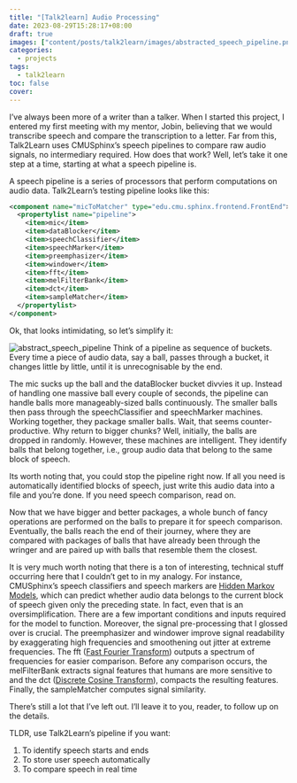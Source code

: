 ```yaml
---
title: "[Talk2learn] Audio Processing"
date: 2023-08-29T15:28:17+08:00
draft: true
images: ["content/posts/talk2learn/images/abstracted_speech_pipeline.png"]
categories:
  - projects
tags:
  - talk2learn
toc: false
cover:
---
```


I’ve always been more of a writer than a talker. When I started this project, I entered my first meeting with my mentor, Jobin, believing that we would transcribe speech and compare the transcription to a letter. Far from this, Talk2Learn uses CMUSphinx’s speech pipelines to compare raw audio signals, no intermediary required. How does that work? Well, let’s take it one step at a time, starting at what a speech pipeline is.

A speech pipeline is a series of processors that perform computations on audio data. Talk2Learn’s testing pipeline looks like this:

```xml
<component name="micToMatcher" type="edu.cmu.sphinx.frontend.FrontEnd">
  <propertylist name="pipeline">
    <item>mic</item>
    <item>dataBlocker</item>
    <item>speechClassifier</item>
    <item>speechMarker</item>
    <item>preemphasizer</item>
    <item>windower</item>
    <item>fft</item>
    <item>melFilterBank</item>
    <item>dct</item>
    <item>sampleMatcher</item>
  </propertylist>
</component>
```

Ok, that looks intimidating, so let’s simplify it:

![abstract_speech_pipeline](https://i.imgur.com/wZzoT2I.png)
Think of a pipeline as sequence of buckets. Every time a piece of audio data, say a ball, passes through a bucket, it changes little by little, until it is unrecognisable by the end.

The mic sucks up the ball and the dataBlocker bucket divvies it up. Instead of handling one massive ball every couple of seconds, the pipeline can handle balls more manageably-sized balls continuously. The smaller balls then pass through the speechClassifier and speechMarker machines. Working together, they package smaller balls. Wait, that seems counter-productive. Why return to bigger chunks? Well, initially, the balls are dropped in randomly. However, these machines are intelligent. They identify balls that belong together, i.e., group audio data that belong to the same block of speech.

Its worth noting that, you could stop the pipeline right now. If all you need is automatically identified blocks of speech, just write this audio data into a file and you’re done. If you need speech comparison, read on.

Now that we have bigger and better packages, a whole bunch of fancy operations are performed on the balls to prepare it for speech comparison. Eventually, the balls reach the end of their journey, where they are compared with packages of balls that have already been through the wringer and are paired up with balls that resemble them the closest.

It is very much worth noting that there is a ton of interesting, technical stuff occurring here that I couldn’t get to in my analogy. For instance, CMUSphinx’s speech classifiers and speech markers are [Hidden Markov Models](https://www.notion.so/82016465f2b34038af1d0c251e180937?pvs=21), which can predict whether audio data belongs to the current block of speech given only the preceding state. In fact, even that is an oversimplification. There are a few important conditions and inputs required for the model to function. Moreover, the signal pre-processing that I glossed over is crucial. The preemphasizer and windower improve signal readability by exaggerating high frequencies and smoothening out jitter at extreme frequencies. The fft ([Fast Fourier Transform](https://en.wikipedia.org/wiki/Fast_Fourier_transform)) outputs a spectrum of frequencies for easier comparison. Before any comparison occurs, the melFilterBank extracts signal features that humans are more sensitive to and the dct ([Discrete Cosine Transform](https://en.wikipedia.org/wiki/Discrete_cosine_transform)), compacts the resulting features. Finally, the sampleMatcher computes signal similarity.

There’s still a lot that I’ve left out. I’ll leave it to you, reader, to follow up on the details.

TLDR, use Talk2Learn’s pipeline if you want:

1. To identify speech starts and ends
2. To store user speech automatically
3. To compare speech in real time
